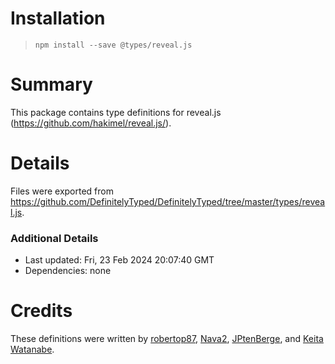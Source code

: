 # Installation
> `npm install --save @types/reveal.js`

# Summary
This package contains type definitions for reveal.js (https://github.com/hakimel/reveal.js/).

# Details
Files were exported from https://github.com/DefinitelyTyped/DefinitelyTyped/tree/master/types/reveal.js.

### Additional Details
 * Last updated: Fri, 23 Feb 2024 20:07:40 GMT
 * Dependencies: none

# Credits
These definitions were written by [robertop87](https://github.com/robertop87), [Nava2](https://github.com/Nava2), [JPtenBerge](https://github.com/JPtenBerge), and [Keita Watanabe](https://github.com/kwatanwa17).
